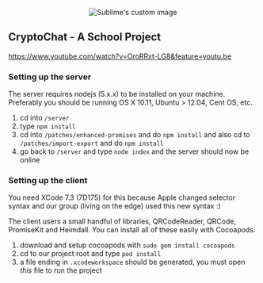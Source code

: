 
<p align="center">
  <img src="http://i.imgur.com/aCjz5Rc.png" alt="Sublime's custom image"/>
</p>


## CryptoChat - A School Project

https://www.youtube.com/watch?v=OroRRxt-LG8&feature=youtu.be

### Setting up the server

The server requires nodejs (5.x.x) to be installed on your machine. Preferably you should be running OS X 10.11, Ubuntu > 12.04, Cent OS, etc.

1. cd into `/server`
2. type `npm install`
3. cd into `/patches/enhanced-promises` and do `npm install` and also cd to `/patches/import-export` and do `npm install`
4. go back to `/server` and type `node index` and the server should now be online

### Setting up the client

You need XCode 7.3 (7D175) for this because Apple changed selector syntax and our group (living on the edge) used this new syntax :)

The client users a small handful of libraries, QRCodeReader, QRCode, PromiseKit and Heimdall. You can install all of these easily with Cocoapods:

1. download and setup cocoapods with `sudo gem install cocoapods`
2. cd to our project root and type `pod install`
3. a file ending in `.xcodeworkspace` should be generated, you must open *this* file to run the project
